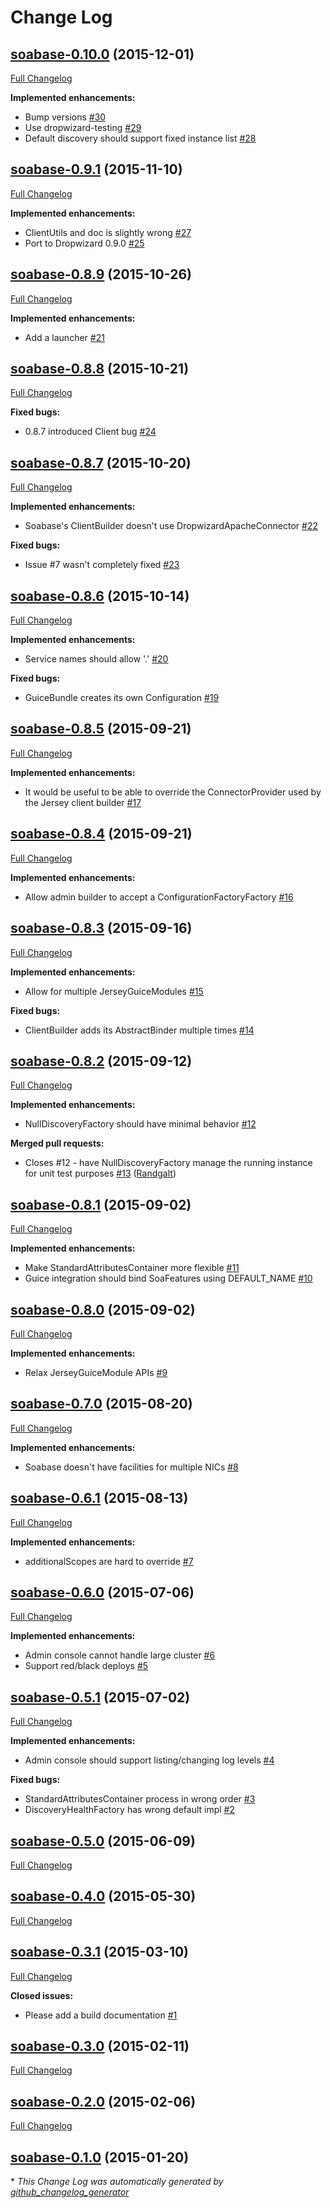 # Change Log

## [soabase-0.10.0](https://github.com/soabase/soabase/tree/soabase-0.10.0) (2015-12-01)
[Full Changelog](https://github.com/soabase/soabase/compare/soabase-0.9.1...soabase-0.10.0)

**Implemented enhancements:**

- Bump versions [\#30](https://github.com/soabase/soabase/issues/30)
- Use dropwizard-testing [\#29](https://github.com/soabase/soabase/issues/29)
- Default discovery should support fixed instance list [\#28](https://github.com/soabase/soabase/issues/28)

## [soabase-0.9.1](https://github.com/soabase/soabase/tree/soabase-0.9.1) (2015-11-10)
[Full Changelog](https://github.com/soabase/soabase/compare/soabase-0.8.9...soabase-0.9.1)

**Implemented enhancements:**

- ClientUtils and doc is slightly wrong [\#27](https://github.com/soabase/soabase/issues/27)
- Port to Dropwizard 0.9.0 [\#25](https://github.com/soabase/soabase/issues/25)

## [soabase-0.8.9](https://github.com/soabase/soabase/tree/soabase-0.8.9) (2015-10-26)
[Full Changelog](https://github.com/soabase/soabase/compare/soabase-0.8.8...soabase-0.8.9)

**Implemented enhancements:**

- Add a launcher [\#21](https://github.com/soabase/soabase/issues/21)

## [soabase-0.8.8](https://github.com/soabase/soabase/tree/soabase-0.8.8) (2015-10-21)
[Full Changelog](https://github.com/soabase/soabase/compare/soabase-0.8.7...soabase-0.8.8)

**Fixed bugs:**

- 0.8.7 introduced Client bug [\#24](https://github.com/soabase/soabase/issues/24)

## [soabase-0.8.7](https://github.com/soabase/soabase/tree/soabase-0.8.7) (2015-10-20)
[Full Changelog](https://github.com/soabase/soabase/compare/soabase-0.8.6...soabase-0.8.7)

**Implemented enhancements:**

- Soabase's ClientBuilder doesn't use DropwizardApacheConnector [\#22](https://github.com/soabase/soabase/issues/22)

**Fixed bugs:**

- Issue \#7 wasn't completely fixed [\#23](https://github.com/soabase/soabase/issues/23)

## [soabase-0.8.6](https://github.com/soabase/soabase/tree/soabase-0.8.6) (2015-10-14)
[Full Changelog](https://github.com/soabase/soabase/compare/soabase-0.8.5...soabase-0.8.6)

**Implemented enhancements:**

- Service names should allow '.' [\#20](https://github.com/soabase/soabase/issues/20)

**Fixed bugs:**

- GuiceBundle creates its own Configuration [\#19](https://github.com/soabase/soabase/issues/19)

## [soabase-0.8.5](https://github.com/soabase/soabase/tree/soabase-0.8.5) (2015-09-21)
[Full Changelog](https://github.com/soabase/soabase/compare/soabase-0.8.4...soabase-0.8.5)

**Implemented enhancements:**

- It would be useful to be able to override the ConnectorProvider used by the Jersey client builder [\#17](https://github.com/soabase/soabase/issues/17)

## [soabase-0.8.4](https://github.com/soabase/soabase/tree/soabase-0.8.4) (2015-09-21)
[Full Changelog](https://github.com/soabase/soabase/compare/soabase-0.8.3...soabase-0.8.4)

**Implemented enhancements:**

- Allow admin builder to accept a ConfigurationFactoryFactory [\#16](https://github.com/soabase/soabase/issues/16)

## [soabase-0.8.3](https://github.com/soabase/soabase/tree/soabase-0.8.3) (2015-09-16)
[Full Changelog](https://github.com/soabase/soabase/compare/soabase-0.8.2...soabase-0.8.3)

**Implemented enhancements:**

- Allow for multiple JerseyGuiceModules [\#15](https://github.com/soabase/soabase/issues/15)

**Fixed bugs:**

- ClientBuilder adds its AbstractBinder multiple times [\#14](https://github.com/soabase/soabase/issues/14)

## [soabase-0.8.2](https://github.com/soabase/soabase/tree/soabase-0.8.2) (2015-09-12)
[Full Changelog](https://github.com/soabase/soabase/compare/soabase-0.8.1...soabase-0.8.2)

**Implemented enhancements:**

- NullDiscoveryFactory should have minimal behavior [\#12](https://github.com/soabase/soabase/issues/12)

**Merged pull requests:**

- Closes \#12 - have NullDiscoveryFactory manage the running instance for unit test purposes [\#13](https://github.com/soabase/soabase/pull/13) ([Randgalt](https://github.com/Randgalt))

## [soabase-0.8.1](https://github.com/soabase/soabase/tree/soabase-0.8.1) (2015-09-02)
[Full Changelog](https://github.com/soabase/soabase/compare/soabase-0.8.0...soabase-0.8.1)

**Implemented enhancements:**

- Make StandardAttributesContainer more flexible [\#11](https://github.com/soabase/soabase/issues/11)
- Guice integration should bind SoaFeatures using DEFAULT\_NAME [\#10](https://github.com/soabase/soabase/issues/10)

## [soabase-0.8.0](https://github.com/soabase/soabase/tree/soabase-0.8.0) (2015-09-02)
[Full Changelog](https://github.com/soabase/soabase/compare/soabase-0.7.0...soabase-0.8.0)

**Implemented enhancements:**

- Relax JerseyGuiceModule APIs [\#9](https://github.com/soabase/soabase/issues/9)

## [soabase-0.7.0](https://github.com/soabase/soabase/tree/soabase-0.7.0) (2015-08-20)
[Full Changelog](https://github.com/soabase/soabase/compare/soabase-0.6.1...soabase-0.7.0)

**Implemented enhancements:**

- Soabase doesn't have facilities for multiple NICs [\#8](https://github.com/soabase/soabase/issues/8)

## [soabase-0.6.1](https://github.com/soabase/soabase/tree/soabase-0.6.1) (2015-08-13)
[Full Changelog](https://github.com/soabase/soabase/compare/soabase-0.6.0...soabase-0.6.1)

**Implemented enhancements:**

- additionalScopes are hard to override [\#7](https://github.com/soabase/soabase/issues/7)

## [soabase-0.6.0](https://github.com/soabase/soabase/tree/soabase-0.6.0) (2015-07-06)
[Full Changelog](https://github.com/soabase/soabase/compare/soabase-0.5.1...soabase-0.6.0)

**Implemented enhancements:**

- Admin console cannot handle large cluster [\#6](https://github.com/soabase/soabase/issues/6)
- Support red/black deploys [\#5](https://github.com/soabase/soabase/issues/5)

## [soabase-0.5.1](https://github.com/soabase/soabase/tree/soabase-0.5.1) (2015-07-02)
[Full Changelog](https://github.com/soabase/soabase/compare/soabase-0.5.0...soabase-0.5.1)

**Implemented enhancements:**

- Admin console should support listing/changing log levels [\#4](https://github.com/soabase/soabase/issues/4)

**Fixed bugs:**

- StandardAttributesContainer process in wrong order [\#3](https://github.com/soabase/soabase/issues/3)
- DiscoveryHealthFactory has wrong default impl [\#2](https://github.com/soabase/soabase/issues/2)

## [soabase-0.5.0](https://github.com/soabase/soabase/tree/soabase-0.5.0) (2015-06-09)
[Full Changelog](https://github.com/soabase/soabase/compare/soabase-0.4.0...soabase-0.5.0)

## [soabase-0.4.0](https://github.com/soabase/soabase/tree/soabase-0.4.0) (2015-05-30)
[Full Changelog](https://github.com/soabase/soabase/compare/soabase-0.3.1...soabase-0.4.0)

## [soabase-0.3.1](https://github.com/soabase/soabase/tree/soabase-0.3.1) (2015-03-10)
[Full Changelog](https://github.com/soabase/soabase/compare/soabase-0.3.0...soabase-0.3.1)

**Closed issues:**

- Please add a build documentation [\#1](https://github.com/soabase/soabase/issues/1)

## [soabase-0.3.0](https://github.com/soabase/soabase/tree/soabase-0.3.0) (2015-02-11)
[Full Changelog](https://github.com/soabase/soabase/compare/soabase-0.2.0...soabase-0.3.0)

## [soabase-0.2.0](https://github.com/soabase/soabase/tree/soabase-0.2.0) (2015-02-06)
[Full Changelog](https://github.com/soabase/soabase/compare/soabase-0.1.0...soabase-0.2.0)

## [soabase-0.1.0](https://github.com/soabase/soabase/tree/soabase-0.1.0) (2015-01-20)


\* *This Change Log was automatically generated by [github_changelog_generator](https://github.com/skywinder/Github-Changelog-Generator)*